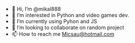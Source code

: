 - 👋 Hi, I’m @mikal888
- 👀 I’m interested in Python and video games dev. 
- 🌱 I’m currently using Pyhon and JS
- 💞️ I’m looking to collaborate on random project
- 📫 How to reach me Micsau@hotmail.com

<!---
mikal888/mikal888 is a ✨ special ✨ repository because its `README.md` (this file) appears on your GitHub profile.
You can click the Preview link to take a look at your changes.
--->
